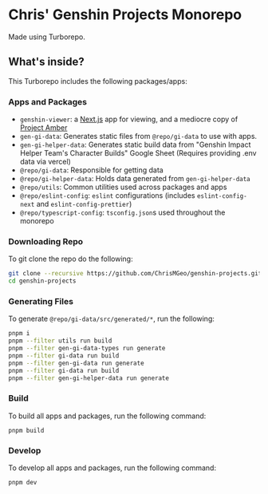 # Chris' Genshin Projects Monorepo

Made using Turborepo.

## What's inside?

This Turborepo includes the following packages/apps:

### Apps and Packages

- `genshin-viewer`: a [Next.js](https://nextjs.org/) app for viewing, and a mediocre copy of [Project Amber](https://gi.yatta.moe)
- `gen-gi-data`: Generates static files from `@repo/gi-data` to use with apps.
- `gen-gi-helper-data`: Generates static build data from "Genshin Impact Helper Team's Character Builds" Google Sheet (Requires providing .env data via vercel)
- `@repo/gi-data`: Responsible for getting data
- `@repo/gi-helper-data`: Holds data generated from `gen-gi-helper-data`
- `@repo/utils`: Common utilities used across packages and apps
- `@repo/eslint-config`: `eslint` configurations (includes `eslint-config-next` and `eslint-config-prettier`)
- `@repo/typescript-config`: `tsconfig.json`s used throughout the monorepo

### Downloading Repo

To git clone the repo do the following:

```bash
git clone --recursive https://github.com/ChrisMGeo/genshin-projects.git
cd genshin-projects
```

### Generating Files

To generate `@repo/gi-data/src/generated/*`, run the following:

```bash
pnpm i
pnpm --filter utils run build
pnpm --filter gen-gi-data-types run generate
pnpm --filter gi-data run build
pnpm --filter gen-gi-data run generate
pnpm --filter gi-data run build
pnpm --filter gen-gi-helper-data run generate
```

### Build

To build all apps and packages, run the following command:

```
pnpm build
```

### Develop

To develop all apps and packages, run the following command:

```
pnpm dev
```
